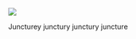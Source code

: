 <a href="https://juncture-digital.org"><img src="https://juncture-digital.org/images/ve-button.png"></a>

<param ve-config
        title="image test"
       author="Nathan"
       banner="https://upload.wikimedia.org/wikipedia/commons/b/bc/Elephant.jpg"
       layout="vertical"


Juncturey junctury junctury juncture

<param ve-compare
curtain="true"
url="https://upload.wikimedia.org/wikipedia/commons/b/bc/Elephant.jpg"
label="Apollo and Daphne"
description="sculpture by Gian Lorenzo Bernini"
license="CC BY-SA 4.0">
<param ve-compare
url="https://upload.wikimedia.org/wikipedia/commons/3/38/Elephant_sprite_set_sheet_cartoon_walking.png"
label="Apollo and Daphne"
description="sculpture by Gian Lorenzo Bernini"
license="CC BY-SA 4.0">
